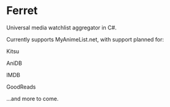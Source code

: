 # Ferret
Universal media watchlist aggregator in C#.


Currently supports MyAnimeList.net, with support planned for:

Kitsu

AniDB

IMDB

GoodReads

...and more to come.
